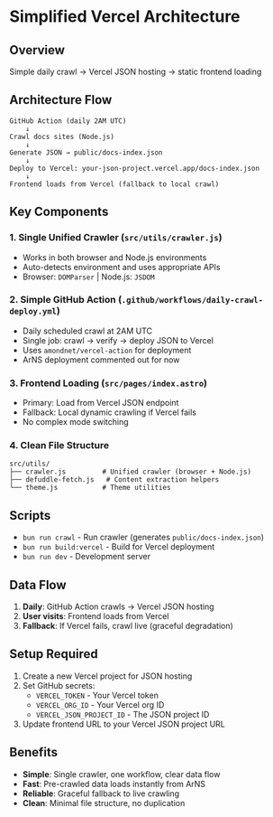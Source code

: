 # Simplified Vercel Architecture

## Overview
Simple daily crawl → Vercel JSON hosting → static frontend loading

## Architecture Flow
```
GitHub Action (daily 2AM UTC)
    ↓
Crawl docs sites (Node.js)
    ↓
Generate JSON → public/docs-index.json
    ↓
Deploy to Vercel: your-json-project.vercel.app/docs-index.json
    ↓
Frontend loads from Vercel (fallback to local crawl)
```

## Key Components

### 1. **Single Unified Crawler** (`src/utils/crawler.js`)
- Works in both browser and Node.js environments
- Auto-detects environment and uses appropriate APIs
- Browser: `DOMParser` | Node.js: `JSDOM`

### 2. **Simple GitHub Action** (`.github/workflows/daily-crawl-deploy.yml`)
- Daily scheduled crawl at 2AM UTC
- Single job: crawl → verify → deploy JSON to Vercel
- Uses `amondnet/vercel-action` for deployment
- ArNS deployment commented out for now

### 3. **Frontend Loading** (`src/pages/index.astro`)
- Primary: Load from Vercel JSON endpoint
- Fallback: Local dynamic crawling if Vercel fails
- No complex mode switching

### 4. **Clean File Structure**
```
src/utils/
├── crawler.js         # Unified crawler (browser + Node.js)
├── defuddle-fetch.js   # Content extraction helpers
└── theme.js           # Theme utilities
```

## Scripts
- `bun run crawl` - Run crawler (generates `public/docs-index.json`)
- `bun run build:vercel` - Build for Vercel deployment
- `bun run dev` - Development server

## Data Flow
1. **Daily**: GitHub Action crawls → Vercel JSON hosting
2. **User visits**: Frontend loads from Vercel 
3. **Fallback**: If Vercel fails, crawl live (graceful degradation)

## Setup Required
1. Create a new Vercel project for JSON hosting
2. Set GitHub secrets:
   - `VERCEL_TOKEN` - Your Vercel token
   - `VERCEL_ORG_ID` - Your Vercel org ID  
   - `VERCEL_JSON_PROJECT_ID` - The JSON project ID
3. Update frontend URL to your Vercel JSON project URL

## Benefits
- **Simple**: Single crawler, one workflow, clear data flow
- **Fast**: Pre-crawled data loads instantly from ArNS
- **Reliable**: Graceful fallback to live crawling
- **Clean**: Minimal file structure, no duplication 